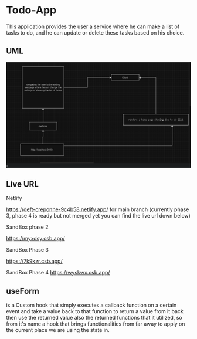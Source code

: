 # Todo-App

This application provides the user a service where he can make a list of tasks to do, and he can update or delete these tasks based on his choice.

## UML

![uml](./assets/uml%20lab%2031.PNG)

## Live URL

Netlify

<https://deft-creponne-9c4b58.netlify.app/> for main branch (currently phase 3, phase 4 is ready but not merged yet you can find the live url down below)

SandBox phase 2

<https://myxdsy.csb.app/>

SandBox Phase 3 

<https://7k9kzr.csb.app/>

SandBox Phase 4
<https://wyskwx.csb.app/>

## useForm

is a Custom hook that simply executes a callback function on a certain event and take a value back to that function to return a value from it back then use the returned value also the returned functions that it utilized, so from it's name a hook that brings functionalities from far away to apply on the current place we are using the state in.
